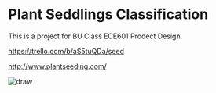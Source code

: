 # Plant Seddlings Classification

This is a project for BU Class ECE601 Prodect Design.

https://trello.com/b/aS5tuQDa/seed

http://www.plantseeding.com/


![draw](https://github.com/plantclassification/seedlings_classification/blob/master/arch.jpeg)
